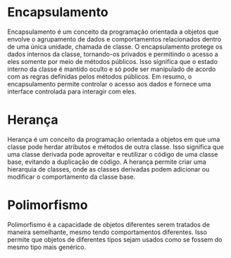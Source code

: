 # Encapsulamento 

Encapsulamento é um conceito da programação orientada a objetos que envolve o agrupamento de dados e comportamentos relacionados dentro de uma única unidade, chamada de classe. 
O encapsulamento protege os dados internos da classe, tornando-os privados e permitindo o acesso a eles somente por meio de métodos públicos. 
Isso significa que o estado interno da classe é mantido oculto e só pode ser manipulado de acordo com as regras definidas pelos métodos públicos. 
Em resumo, o encapsulamento permite controlar o acesso aos dados e fornece uma interface controlada para interagir com eles.

# Herança

Herança é um conceito da programação orientada a objetos em que uma classe pode herdar atributos e métodos de outra classe. 
Isso significa que uma classe derivada pode aproveitar e reutilizar 
o código de uma classe base, evitando a duplicação de código. A herança permite criar uma hierarquia de classes, 
onde as classes derivadas podem adicionar ou modificar o comportamento da classe base.

# Polimorfismo

Polimorfismo é a capacidade de objetos diferentes serem tratados de maneira semelhante, 
mesmo tendo comportamentos diferentes. 
Isso permite que objetos de diferentes tipos sejam usados 
como se fossem do mesmo tipo mais genérico.

